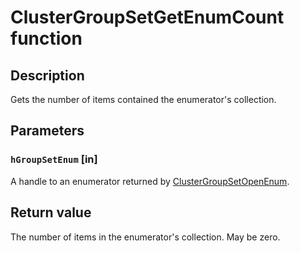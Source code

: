 # ClusterGroupSetGetEnumCount function

## Description

Gets the number of items contained the enumerator's collection.

## Parameters

### `hGroupSetEnum` [in]

A handle to an enumerator returned by [ClusterGroupSetOpenEnum](https://learn.microsoft.com/previous-versions/windows/desktop/api/clusapi/nf-clusapi-clustergroupsetopenenum).

## Return value

The number of items in the enumerator's collection. May be zero.